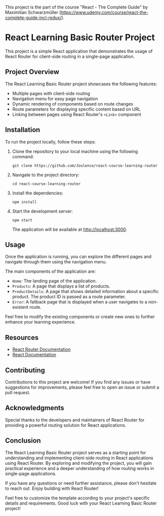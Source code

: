 This project is the part of the course "React - The Complete Guide" by Maximilian Schwarzmüller (https://www.udemy.com/course/react-the-complete-guide-incl-redux/).

# React Learning Basic Router Project

This project is a simple React application that demonstrates the usage of React Router for client-side routing in a single-page application.

## Project Overview

The React Learning Basic Router project showcases the following features:

- Multiple pages with client-side routing
- Navigation menu for easy page navigation
- Dynamic rendering of components based on route changes
- Route parameters for displaying specific content based on URL
- Linking between pages using React Router's `<Link>` component

## Installation

To run the project locally, follow these steps:

1. Clone the repository to your local machine using the following command:

   ```
   git clone https://github.com/Joulence/react-course-learning-router
   ```

2. Navigate to the project directory:

   ```
   cd react-course-learning-router
   ```

3. Install the dependencies:

   ```
   npm install
   ```

4. Start the development server:

   ```
   npm start
   ```

   The application will be available at [http://localhost:3000](http://localhost:3000).

## Usage

Once the application is running, you can explore the different pages and navigate through them using the navigation menu.

The main components of the application are:

- `Home`: The landing page of the application.
- `Products`: A page that displays a list of products.
- `ProductDetails`: A page that shows detailed information about a specific product. The product ID is passed as a route parameter.
- `Error`: A fallback page that is displayed when a user navigates to a non-existent route.

Feel free to modify the existing components or create new ones to further enhance your learning experience.

## Resources

- [React Router Documentation](https://reactrouter.com/)
- [React Documentation](https://reactjs.org/)

## Contributing

Contributions to this project are welcome! If you find any issues or have suggestions for improvements, please feel free to open an issue or submit a pull request.

## Acknowledgments

Special thanks to the developers and maintainers of React Router for providing a powerful routing solution for React applications.

## Conclusion

The React Learning Basic Router project serves as a starting point for understanding and implementing client-side routing in React applications using React Router. By exploring and modifying the project, you will gain practical experience and a deeper understanding of how routing works in single-page applications.

If you have any questions or need further assistance, please don't hesitate to reach out. Enjoy building with React Router!

Feel free to customize the template according to your project's specific details and requirements. Good luck with your React Learning Basic Router project!
